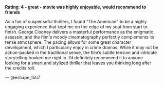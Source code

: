 **Rating: 4 - great - movie was highly enjoyable, would recommend to friends**

As a fan of suspenseful thrillers, I found "The American" to be a highly engaging experience that kept me on the edge of my seat from start to finish. George Clooney delivers a masterful performance as the enigmatic assassin, and the film's moody cinematography perfectly complements its tense atmosphere. The pacing allows for some great character development, which I particularly enjoy in crime dramas. While it may not be action-packed in the traditional sense, the film’s subtle tension and intricate storytelling hooked me right in. I’d definitely recommend it to anyone looking for a smart and stylized thriller that leaves you thinking long after the credits roll. 

— @eshape_1507